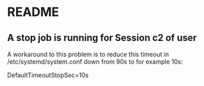 # README

## A stop job is running for Session c2 of user

A workaround to this problem is to reduce this timeout in /etc/systemd/system.conf down from 90s to for example 10s:

DefaultTimeoutStopSec=10s
